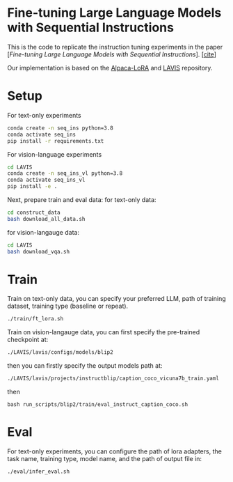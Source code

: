 # Fine-tuning Large Language Models with Sequential Instructions

This is the code to replicate the instruction tuning experiments in the paper [*Fine-tuning Large Language Models with Sequential Instructions*]. [[cite]](#citation)

Our implementation is based on the [Alpaca-LoRA](https://github.com/tloen/alpaca-lora) and [LAVIS](https://github.com/salesforce/LAVIS/tree/main) repository.

# Setup

For text-only experiments 
```bash
conda create -n seq_ins python=3.8
conda activate seq_ins
pip install -r requirements.txt
```

For vision-language experiments
```bash
cd LAVIS
conda create -n seq_ins_vl python=3.8
conda activate seq_ins_vl
pip install -e .
```

Next, prepare train and eval data:
for text-only data:
```bash
cd construct_data
bash download_all_data.sh
```
for vision-langauge data:
```bash
cd LAVIS
bash download_vqa.sh
```

# Train
Train on text-only data, you can specify your preferred LLM, path of training dataset, training type (baseline or repeat).
```bash
./train/ft_lora.sh
```

Train on vision-langauge data, you can first specify the pre-trained checkpoint at:
```bash
./LAVIS/lavis/configs/models/blip2
```
then you can firstly specify the output models path at:
```bash
./LAVIS/lavis/projects/instructblip/caption_coco_vicuna7b_train.yaml
```
then
```
bash run_scripts/blip2/train/eval_instruct_caption_coco.sh
```
# Eval
For text-only experiments, you can configure the path of lora adapters, the task name, training type, model name, and the path of output file in:
```bash
./eval/infer_eval.sh
```





